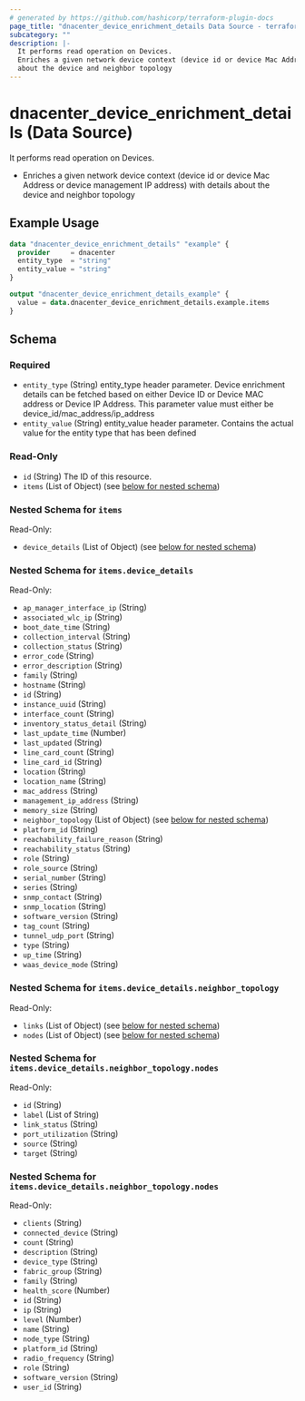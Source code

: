 ```yaml
---
# generated by https://github.com/hashicorp/terraform-plugin-docs
page_title: "dnacenter_device_enrichment_details Data Source - terraform-provider-dnacenter"
subcategory: ""
description: |-
  It performs read operation on Devices.
  Enriches a given network device context (device id or device Mac Address or device management IP address) with details
  about the device and neighbor topology
---
```


# dnacenter_device_enrichment_details (Data Source)

It performs read operation on Devices.

- Enriches a given network device context (device id or device Mac Address or device management IP address) with details
about the device and neighbor topology

## Example Usage

```terraform
data "dnacenter_device_enrichment_details" "example" {
  provider     = dnacenter
  entity_type  = "string"
  entity_value = "string"
}

output "dnacenter_device_enrichment_details_example" {
  value = data.dnacenter_device_enrichment_details.example.items
}
```

<!-- schema generated by tfplugindocs -->
## Schema

### Required

- `entity_type` (String) entity_type header parameter. Device enrichment details can be fetched based on either Device ID or Device MAC address or Device IP Address. This parameter value must either be device_id/mac_address/ip_address
- `entity_value` (String) entity_value header parameter. Contains the actual value for the entity type that has been defined

### Read-Only

- `id` (String) The ID of this resource.
- `items` (List of Object) (see [below for nested schema](#nestedatt--items))

<a id="nestedatt--items"></a>
### Nested Schema for `items`

Read-Only:

- `device_details` (List of Object) (see [below for nested schema](#nestedobjatt--items--device_details))

<a id="nestedobjatt--items--device_details"></a>
### Nested Schema for `items.device_details`

Read-Only:

- `ap_manager_interface_ip` (String)
- `associated_wlc_ip` (String)
- `boot_date_time` (String)
- `collection_interval` (String)
- `collection_status` (String)
- `error_code` (String)
- `error_description` (String)
- `family` (String)
- `hostname` (String)
- `id` (String)
- `instance_uuid` (String)
- `interface_count` (String)
- `inventory_status_detail` (String)
- `last_update_time` (Number)
- `last_updated` (String)
- `line_card_count` (String)
- `line_card_id` (String)
- `location` (String)
- `location_name` (String)
- `mac_address` (String)
- `management_ip_address` (String)
- `memory_size` (String)
- `neighbor_topology` (List of Object) (see [below for nested schema](#nestedobjatt--items--device_details--neighbor_topology))
- `platform_id` (String)
- `reachability_failure_reason` (String)
- `reachability_status` (String)
- `role` (String)
- `role_source` (String)
- `serial_number` (String)
- `series` (String)
- `snmp_contact` (String)
- `snmp_location` (String)
- `software_version` (String)
- `tag_count` (String)
- `tunnel_udp_port` (String)
- `type` (String)
- `up_time` (String)
- `waas_device_mode` (String)

<a id="nestedobjatt--items--device_details--neighbor_topology"></a>
### Nested Schema for `items.device_details.neighbor_topology`

Read-Only:

- `links` (List of Object) (see [below for nested schema](#nestedobjatt--items--device_details--neighbor_topology--links))
- `nodes` (List of Object) (see [below for nested schema](#nestedobjatt--items--device_details--neighbor_topology--nodes))

<a id="nestedobjatt--items--device_details--neighbor_topology--links"></a>
### Nested Schema for `items.device_details.neighbor_topology.nodes`

Read-Only:

- `id` (String)
- `label` (List of String)
- `link_status` (String)
- `port_utilization` (String)
- `source` (String)
- `target` (String)


<a id="nestedobjatt--items--device_details--neighbor_topology--nodes"></a>
### Nested Schema for `items.device_details.neighbor_topology.nodes`

Read-Only:

- `clients` (String)
- `connected_device` (String)
- `count` (String)
- `description` (String)
- `device_type` (String)
- `fabric_group` (String)
- `family` (String)
- `health_score` (Number)
- `id` (String)
- `ip` (String)
- `level` (Number)
- `name` (String)
- `node_type` (String)
- `platform_id` (String)
- `radio_frequency` (String)
- `role` (String)
- `software_version` (String)
- `user_id` (String)
